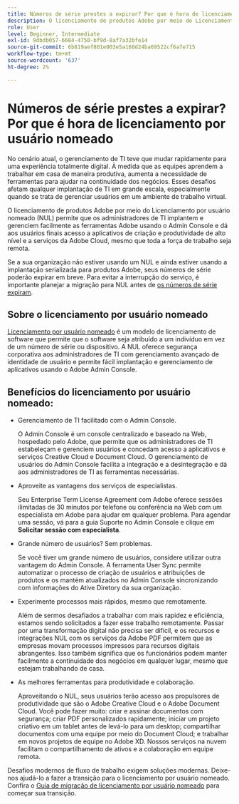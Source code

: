```yaml
---
title: Números de série prestes a expirar? Por que é hora de licenciamento por usuário nomeado
description: O licenciamento de produtos Adobe por meio do Licenciamento por usuário nomeado (NUL) permite que os administradores de TI implantem e gerenciem facilmente as ferramentas Adobe usando o Admin Console e dá aos usuários finais acesso a aplicativos de criação e produtividade de alto nível e a serviços da Adobe Cloud, mesmo que toda a força de trabalho seja remota
role: User
level: Beginner, Intermediate
exl-id: 9dbdb057-6684-4750-bf9d-8af7a32bfe14
source-git-commit: 6b819aef801e003e5a160d24ba69522cf6a7e715
workflow-type: tm+mt
source-wordcount: '637'
ht-degree: 2%

---
```


# Números de série prestes a expirar? Por que é hora de licenciamento por usuário nomeado

No cenário atual, o gerenciamento de TI teve que mudar rapidamente para uma experiência totalmente digital. À medida que as equipes aprendem a trabalhar em casa de maneira produtiva, aumenta a necessidade de ferramentas para ajudar na continuidade dos negócios. Esses desafios afetam qualquer implantação de TI em grande escala, especialmente quando se trata de gerenciar usuários em um ambiente de trabalho virtual.

O licenciamento de produtos Adobe por meio do Licenciamento por usuário nomeado (NUL) permite que os administradores de TI implantem e gerenciem facilmente as ferramentas Adobe usando o Admin Console e dá aos usuários finais acesso a aplicativos de criação e produtividade de alto nível e a serviços da Adobe Cloud, mesmo que toda a força de trabalho seja remota.

Se a sua organização não estiver usando um NUL e ainda estiver usando a implantação serializada para produtos Adobe, seus números de série poderão expirar em breve. Para evitar a interrupção do serviço, é importante planejar a migração para NUL antes de [os números de série expiram](https://blogs.adobe.com/deployment/understanding-serialnumberexpiration).

## Sobre o licenciamento por usuário nomeado

[Licenciamento por usuário nomeado](https://helpx.adobe.com/enterprise/using/licensing.html) é um modelo de licenciamento de software que permite que o software seja atribuído a um indivíduo em vez de um número de série ou dispositivo. A NUL oferece segurança corporativa aos administradores de TI com gerenciamento avançado de identidade de usuário e permite fácil implantação e gerenciamento de aplicativos usando o Adobe Admin Console.

## Benefícios do licenciamento por usuário nomeado:

* Gerenciamento de TI facilitado com o Admin Console.

   O Admin Console é um console centralizado e baseado na Web, hospedado pelo Adobe, que permite que os administradores de TI estabeleçam e gerenciem usuários e concedam acesso a aplicativos e serviços Creative Cloud e Document Cloud. O gerenciamento de usuários do Admin Console facilita a integração e a desintegração e dá aos administradores de TI as ferramentas necessárias.

* Aproveite as vantagens dos serviços de especialistas.

   Seu Enterprise Term License Agreement com Adobe oferece sessões ilimitadas de 30 minutos por telefone ou conferência na Web com um especialista em Adobe para ajudar em qualquer problema. Para agendar uma sessão, vá para a guia Suporte no Admin Console e clique em **Solicitar sessão com especialista**.

* Grande número de usuários? Sem problemas.

   Se você tiver um grande número de usuários, considere utilizar outra vantagem do Admin Console. A ferramenta User Sync permite automatizar o processo de criação de usuários e atribuições de produtos e os mantém atualizados no Admin Console sincronizando com informações do Ative Diretory da sua organização.

* Experimente processos mais rápidos, mesmo que remotamente.

   Além de sermos desafiados a trabalhar com mais rapidez e eficiência, estamos sendo solicitados a fazer esse trabalho remotamente. Passar por uma transformação digital não precisa ser difícil, e os recursos e integrações NUL com os serviços da Adobe PDF permitem que as empresas movam processos impressos para recursos digitais abrangentes. Isso também significa que os funcionários podem manter facilmente a continuidade dos negócios em qualquer lugar, mesmo que estejam trabalhando de casa.

* As melhores ferramentas para produtividade e colaboração.

   Aproveitando o NUL, seus usuários terão acesso aos propulsores de produtividade que são o Adobe Creative Cloud e o Adobe Document Cloud. Você pode fazer muito: criar e assinar documentos com segurança; criar PDF personalizados rapidamente; iniciar um projeto criativo em um tablet antes de levá-lo para um desktop; compartilhar documentos com uma equipe por meio do Document Cloud; e trabalhar em novos projetos de equipe no Adobe XD. Nossos serviços na nuvem facilitam o compartilhamento de ativos e a colaboração em equipe remota.

Desafios modernos de fluxo de trabalho exigem soluções modernas. Deixe-nos ajudá-lo a fazer a transição para o licenciamento por usuário nomeado. Confira o [Guia de migração de licenciamento por usuário nomeado](https://offers.adobe.com/content/dam/offer-manager/en/na/marketing/CCE/Adobe_Named_User_Licensing_Migration_Guide.pdf) para começar sua transição.
